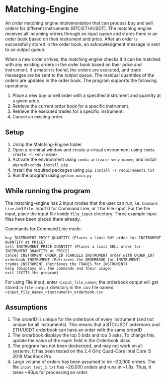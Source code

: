 # Matching-Engine

An order matching engine implementation that can process buy and sell orders for different instruments (BTC/ETH/USDT). 
The matching engine receives all incoming orders through an input queue and stores them in an order book based on their instrument and price. 
After an order is successfully stored in the order book, an acknowledgment message is sent to an output queue.

When a new order arrives, the matching engine checks if it can be matched with any existing orders in the order book based on their price and instrument. 
If a match is found, the orders are executed, and trade messages are be sent to the output queue. The residual quantities of the orders are updated in the order book.
The program supports the following operations:
1. Place a new buy or sell order with a specified instrument and quantity at a given price.
2. Retrieve the current order book for a specific instrument.
3. Retrieve the executed trades for a specific instrument.
4. Cancel an existing order.

## Setup

1. Unzip the Matching-Engine folder
2. Open a terminal window and create a virtual environment using `conda create -n <env-name>`
3. Activate the environment using `conda activate <env-name>`, and install pip with `conda install pip`
4. Install the required packages using `pip install -r requirements.txt`
5. Run the program using `python main.py`

## While running the program

The matching-engine has 2 input modes that the user can run, i.e. `Command Line` and `File`. Input 0 for Command Line, or 1 for File input. For the file input, 
place the input file inside `file_input` directory. Three example input files have been placed there already. 

Commands for Command Line mode:
```
buy INSTRUMENT PRICE QUANTITY (Places a limit BUY order for INSTRUMENT QUANTITY at PRICE)
sell INSTRUMENT PRICE QUANTITY (Places a limit SELL order for INSTRUMENT QUANTITY at PRICE)
cancel INSTRUMENT ORDER_ID (CANCELS INSTRUMENT order with ORDER_ID)
orderbook INSTRUMENT (Retrieves the ORDERBOOK for INSTRUMENT)
trades INSTRUMENT (Retrieves the TRADES for INSTRUMENT)
help (Displays all the commands and their usage)
exit (EXITS the program)
```

For using File input, enter `<input_file_name>`; the orderbook output will get stored in `file_output` directory in the .csv file 
named `<input_file_name>_<instrument>_orderbook.csv`

## Assumptions

1. The orderID is unique for the orderbook of every instrument (and not unique for all instruments). This means that a BTC/USDT orderbook and ETH/USDT orderbook can have an order with the same orderID
2. The orderbook displays the top 5 bids and top 5 asks. To change this, update the value of the `depth` field in the Orderbook class
3. The program has not been dockerized, and may not work on all systems. It has been tested on the 2.4 GHz Quad-Core Intel Core i5 2019 MacBook Pro.
4. Large volume of orders has been assumed to be ~20,000 orders. The file `input_test_3.txt` has ~20,000 orders and runs in ~1.8s. Thus, it takes ~90μs for processing an order.
